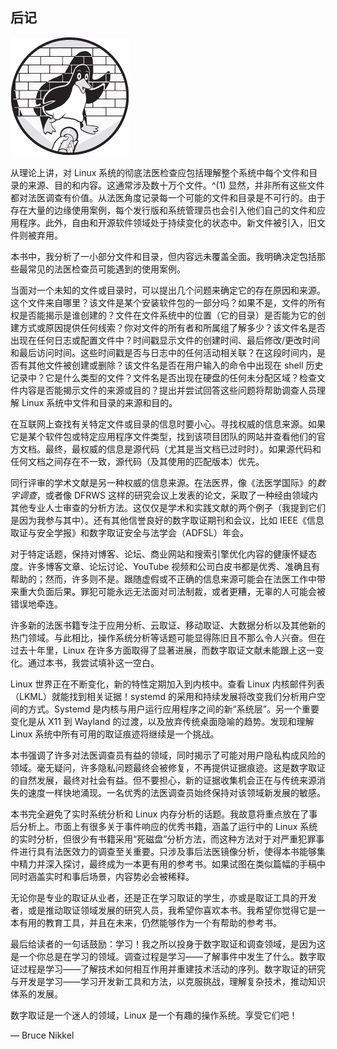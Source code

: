 ## **后记**

![Image](img/common01.jpg)

从理论上讲，对 Linux 系统的彻底法医检查应包括理解整个系统中每个文件和目录的来源、目的和内容。这通常涉及数十万个文件。^(1) 显然，并非所有这些文件都对法医调查有价值。从法医角度记录每一个可能的文件和目录是不可行的。由于存在大量的边缘使用案例，每个发行版和系统管理员也会引入他们自己的文件和应用程序。此外，自由和开源软件领域处于持续变化的状态中。新文件被引入，旧文件则被弃用。

本书中，我分析了一小部分文件和目录，但内容远未覆盖全面。我明确决定包括那些最常见的法医检查员可能遇到的使用案例。

当面对一个未知的文件或目录时，可以提出几个问题来确定它的存在原因和来源。这个文件来自哪里？该文件是某个安装软件包的一部分吗？如果不是，文件的所有权是否能揭示是谁创建的？文件在文件系统中的位置（它的目录）是否能为它的创建方式或原因提供任何线索？你对文件的所有者和所属组了解多少？该文件名是否出现在任何日志或配置文件中？时间戳显示文件的创建时间、最后修改/更改时间和最后访问时间。这些时间戳是否与日志中的任何活动相关联？在这段时间内，是否有其他文件被创建或删除？该文件名是否在用户输入的命令中出现在 shell 历史记录中？它是什么类型的文件？文件名是否出现在硬盘的任何未分配区域？检查文件内容是否能揭示文件的来源或目的？提出并尝试回答这些问题将帮助调查人员理解 Linux 系统中文件和目录的来源和目的。

在互联网上查找有关特定文件或目录的信息时要小心。寻找权威的信息来源。如果它是某个软件包或特定应用程序文件类型，找到该项目团队的网站并查看他们的官方文档。最终，最权威的信息是源代码（尤其是当文档已过时时）。如果源代码和任何文档之间存在不一致，源代码（及其使用的匹配版本）优先。

同行评审的学术文献是另一种权威的信息来源。在法医界，像《法医学国际》的*数字调查*，或者像 DFRWS 这样的研究会议上发表的论文，采取了一种经由领域内其他专业人士审查的分析方法。这仅仅是学术和实践文献的两个例子（我提到它们是因为我参与其中）。还有其他信誉良好的数字取证期刊和会议，比如 IEEE《信息取证与安全学报》和数字取证安全与法学会（ADFSL）年会。

对于特定话题，保持对博客、论坛、商业网站和搜索引擎优化内容的健康怀疑态度。许多博客文章、论坛讨论、YouTube 视频和公司白皮书都是优秀、准确且有帮助的；然而，许多则不是。跟随虚假或不正确的信息来源可能会在法医工作中带来重大负面后果。罪犯可能永远无法面对司法制裁，或者更糟，无辜的人可能会被错误地牵连。

许多新的法医书籍专注于应用分析、云取证、移动取证、大数据分析以及其他新的热门领域。与此相比，操作系统分析等话题可能显得陈旧且不那么令人兴奋。但在过去十年里，Linux 在许多方面取得了显著进展，而数字取证文献未能跟上这一变化。通过本书，我尝试填补这一空白。

Linux 世界正在不断变化，新的特性定期加入到内核中。查看 Linux 内核邮件列表（LKML）就能找到相关证据！systemd 的采用和持续发展将改变我们分析用户空间的方式。Systemd 是内核与用户运行应用程序之间的新“系统层”。另一个重要变化是从 X11 到 Wayland 的过渡，以及放弃传统桌面隐喻的趋势。发现和理解 Linux 系统中所有可用的取证痕迹将继续是一个挑战。

本书强调了许多对法医调查员有益的领域，同时揭示了可能对用户隐私构成风险的领域。毫无疑问，许多隐私问题最终会被修复，不再提供证据痕迹。这是数字取证的自然发展，最终对社会有益。但不要担心，新的证据收集机会正在与传统来源消失的速度一样快地涌现。一名优秀的法医调查员始终保持对该领域新发展的敏感。

本书完全避免了实时系统分析和 Linux 内存分析的话题。我故意将重点放在了事后分析上。市面上有很多关于事件响应的优秀书籍，涵盖了运行中的 Linux 系统的实时分析，但很少有书籍采用“死磁盘”分析方法，而这种方法对于对严重犯罪事件进行具有法医效力的调查至关重要。只涉及事后法医镜像分析，使得本书能够集中精力并深入探讨，最终成为一本更有用的参考书。如果试图在类似篇幅的手稿中同时涵盖实时和事后场景，内容势必会被稀释。

无论你是专业的取证从业者，还是正在学习取证的学生，亦或是取证工具的开发者，或是推动取证领域发展的研究人员，我希望你喜欢本书。我希望你觉得它是一本有用的教育工具，并且在未来，仍然能够作为一个有帮助的参考书。

最后给读者的一句话鼓励：学习！我之所以投身于数字取证和调查领域，是因为这是一个你总是在学习的领域。调查过程是学习——了解事件中发生了什么。数字取证过程是学习——了解技术如何相互作用并重建技术活动的序列。数字取证的研究与开发是学习——学习开发新工具和方法，以克服挑战，理解复杂技术，推动知识体系的发展。

数字取证是一个迷人的领域，Linux 是一个有趣的操作系统。享受它们吧！

— Bruce Nikkel
